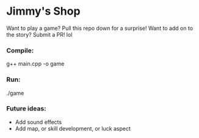 # Jimmy's Shop

Want to play a game?
Pull this repo down for a surprise!
Want to add on to the story?
Submit a PR!
lol

### Compile:
g++ main.cpp -o game

### Run:
./game

### Future ideas:
- Add sound effects
- Add map, or skill development, or luck aspect
